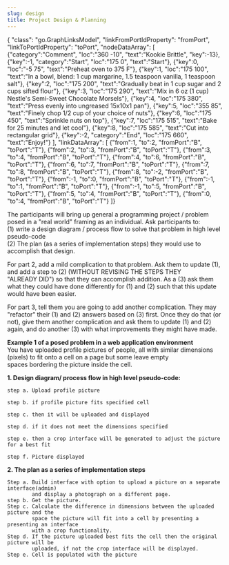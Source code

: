 ```yaml
---
slug: design
title: Project Design & Planning
---
```

{ "class": "go.GraphLinksModel",
  "linkFromPortIdProperty": "fromPort",
  "linkToPortIdProperty": "toPort",
  "nodeDataArray": [
{"category":"Comment", "loc":"360 -10", "text":"Kookie Brittle", "key":-13},
{"key":-1, "category":"Start", "loc":"175 0", "text":"Start"},
{"key":0, "loc":"-5 75", "text":"Preheat oven to 375 F"},
{"key":1, "loc":"175 100", "text":"In a bowl, blend: 1 cup margarine, 1.5 teaspoon vanilla, 1 teaspoon salt"},
{"key":2, "loc":"175 200", "text":"Gradually beat in 1 cup sugar and 2 cups sifted flour"},
{"key":3, "loc":"175 290", "text":"Mix in 6 oz (1 cup) Nestle's Semi-Sweet Chocolate Morsels"},
{"key":4, "loc":"175 380", "text":"Press evenly into ungreased 15x10x1 pan"},
{"key":5, "loc":"355 85", "text":"Finely chop 1/2 cup of your choice of nuts"},
{"key":6, "loc":"175 450", "text":"Sprinkle nuts on top"},
{"key":7, "loc":"175 515", "text":"Bake for 25 minutes and let cool"},
{"key":8, "loc":"175 585", "text":"Cut into rectangular grid"},
{"key":-2, "category":"End", "loc":"175 660", "text":"Enjoy!"}
 ],
  "linkDataArray": [
{"from":1, "to":2, "fromPort":"B", "toPort":"T"},
{"from":2, "to":3, "fromPort":"B", "toPort":"T"},
{"from":3, "to":4, "fromPort":"B", "toPort":"T"},
{"from":4, "to":6, "fromPort":"B", "toPort":"T"},
{"from":6, "to":7, "fromPort":"B", "toPort":"T"},
{"from":7, "to":8, "fromPort":"B", "toPort":"T"},
{"from":8, "to":-2, "fromPort":"B", "toPort":"T"},
{"from":-1, "to":0, "fromPort":"B", "toPort":"T"},
{"from":-1, "to":1, "fromPort":"B", "toPort":"T"},
{"from":-1, "to":5, "fromPort":"B", "toPort":"T"},
{"from":5, "to":4, "fromPort":"B", "toPort":"T"},
{"from":0, "to":4, "fromPort":"B", "toPort":"T"}
 ]}
  
The participants will bring up general a programming project / problem posed in a "real world" framing as an individual.  Ask participants to:  
(1) write a design diagram / process flow to solve that problem in high level pseudo-code  
(2) The plan (as a series of implementation steps) they would use to accomplish that design.

For part 2, add a mild complication to that problem.  Ask them to update (1), and add a step to (2) (WITHOUT REVISING THE STEPS THEY   
"ALREADY DID") so that they can accomplish addition.  As a (3) ask them what they could have done differently for (1) and (2) such that 
this update would have been easier.

For part 3, tell them you are going to add another complication.  They may "refactor" their (1) and (2) answers based on (3) first.  Once they do that (or not), give them another complication and ask them to update (1) and (2) again, and do another (3) with what improvements they might have made.


<b>Example 1 of a posed problem in a web application environment</b>  
  You have uploaded profile pictures of people, all with similar dimensions (pixels) to fit onto a cell on a page but some leave empty  
  spaces bordering the picture inside the cell.
  
<b>1. Design  diagram/ process flow in high level pseudo-code:</b>
```
step a. Upload profile picture
            
step b. if profile picture fits specified cell
        
step c. then it will be uploaded and displayed
            
step d. if it does not meet the dimensions specified
            
step e. then a crop interface will be generated to adjust the picture for a best fit
            
step f. Picture displayed            

```

<b>2. The plan as a series of implementation steps </b>
```
Step a. Build interface with option to upload a picture on a separate interface(admin)  
        and display a photograph on a different page.
step b. Get the picture.
Step c. Calculate the difference in dimensions between the uploaded picture and the   
        space the picture will fit into a cell by presenting a presenting an interface  
        with a crop functionality.
Step d. If the picture uploaded best fits the cell then the original picture will be   
        uploaded, if not the crop interface will be displayed.
Step e. Cell is populated with the picture


```


<!--
### Why do we write software?

Some scenarios:
- a script to extract some data from a file one time

- a data integration pipeline to merge information 
  from multiple sources

- analysis tools that do not exist (in my language/in
  a way that meets my needs)

- a graphical interface to communicate information to 
  non-technical users

- a smartphone game where people move pixels to make 
  the screen flash and this makes me rich

- an operating system


### Is there anything special about research software? Yes!
- Research software is often trying to do something new,
  and new endeavors don't always succeed.  It is more
  likely that you will have to stop and re-plan at some
  point in the middle of your project.

- A critical aspect of doing research is repeatability.
  Write your software in a way so that you and others
  will be able to re-create your results.  Sometimes you
  need to do this in order to sort out a bug; othertimes
  you want to repeat the analysis on a slightly different
  problem.

- Licensing for research software tends to be easy, because
  it is usually (and should be!) open source.  You can
  often use other open source software without problems,
  just remember to give appropriate credit to other
  software developers.


###Questions to answer (from class discussion):

1. What problem will it solve?
2. How beneficial will it be?
3. What kinds of methods?
4. Will it be efficient enough?
5. What programming language?
6. Is it sufficiently user-friendly?
7. Is it a correct algorithm / is it guaranteed to be 
   good enough?
8. Is it an improvement over existing methods?


### My list of questions to answer:

1. What is the problem to solve?
2. Who is the typical user?
3. Use case(s)?
4. Licensing?
5. Background research to do?
6. Data requirements?
7. Language/framework?
8. Hardware?
9. Operating system?
10. 3-5 milestones?
11. Potential challenges?

### Applying these ideas

For each of the following projects, take a few minutes to answer my list
of questions.

The projects:
1. command line tool that takes a URL and writes 
   plain text to disk

2. library that compares non-standard place names to
   a curated dictionary and does smart-matching

3. real-time prediction of match outcomes

4. battery tracker for smartphones that identifies 
   events that affect battery life (like software 
   updates, new apps, usage changes)

5. predictive elephant movement simulator


Input
-interface with a message to upload a picture
-get the picture


Processing
- calculate the diffence in pixels between the exisiting cell and the uploaded picture
- if picture overlaps the boundaries of the cell present an interface to crop the picture
- if picture is the best fit upload the picture to the cell


Output

-cell is populated with the picture







-->
